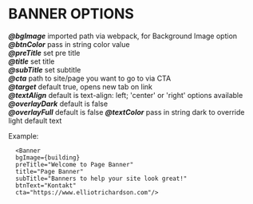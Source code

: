 # BANNER OPTIONS

***@bgImage*** <String> imported path via webpack, for Background Image option   
***@btnColor*** <String> pass in string color value    
***@preTitle*** <String> set pre title  
***@title*** <String> set title  
***@subTitle*** <String> set subtitle  
***@cta*** <String> path to site/page you want to go to via CTA   
***@target*** <Boolean> default true, opens new tab on link  
***@textAlign*** <String> default is text-align: left; 'center' or 'right' options available
***@overlayDark*** <Boolean> default is false  
***@overlayFull*** <Boolean> default is false
***@textColor*** <String> pass in string dark to override light default text

Example:
```
  <Banner  
  bgImage={building}  
  preTitle="Welcome to Page Banner"  
  title="Page Banner"
  subTitle="Banners to help your site look great!"
  btnText="Kontakt"
  cta="https://www.elliotrichardson.com"/>

```

